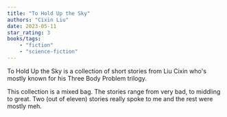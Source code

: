 ```yaml
---
title: "To Hold Up the Sky"
authors: "Cixin Liu"
date: 2023-05-11
star_rating: 3
books/tags:
    - "fiction"
    - "science-fiction"
---
```

To Hold Up the Sky is a collection of short stories from Liu Cixin who's mostly known for his Three Body Problem trilogy.

This collection is a mixed bag. The stories range from very bad, to middling to great. Two (out of eleven) stories really spoke to me and the rest were mostly meh. 